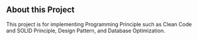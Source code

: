 ## About this Project

This project is for implementing Programming Principle such as Clean Code and SOLID Principle, Design Pattern, and Database Optimization.
